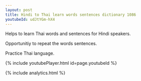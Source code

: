 ```yaml
---
layout: post
title: Hindi to Thai learn words sentences dictionary 1086 
youtubeId: udJtYGm-hX4
---
```

 
 
Helps to learn Thai words and sentences for Hindi speakers.

Opportunitiy to repeat the words sentences. 

Practice Thai language. 
 
{% include youtubePlayer.html id=page.youtubeId %}
 
 
{% include analytics.html %}